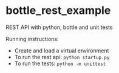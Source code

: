 # bottle_rest_example
REST API with python, bottle and unit tests

Running instructions:

* Create and load a virtual environment
* To run the rest api: `python startup.py`
* To run the tests: `python -m unittest`
